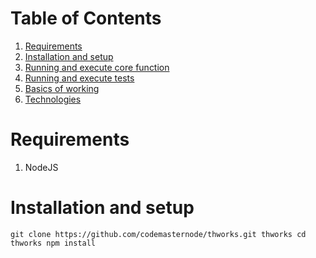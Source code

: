 # Table of Contents #
1. [Requirements](#requirements)
2. [Installation and setup](#installation-and-setup)
3. [Running and execute core function](#running-and-execute-core-function)
4. [Running and execute tests](#running-and-execute-tests)
5. [Basics of working](#basics-of-working)
6. [Technologies](#technologies)


# Requirements
1. NodeJS

# Installation and setup

`
git clone https://github.com/codemasternode/thworks.git thworks
cd thworks
npm install
`

